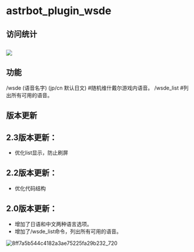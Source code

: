 # astrbot_plugin_wsde
## 访问统计
## <a href="https://count.getloli.com/"><img src="https://count.getloli.com/get/@:astrbot_plugin_wsde?theme=rule34"></a>

## 功能
/wsde (语音名字) (jp/cn 默认日文)   #随机维什戴尔游戏内语音。
/wsde_list    #列出所有可用的语音。

## 版本更新
## 2.3版本更新：
- 优化list显示，防止刷屏

## 2.2版本更新：
- 优化代码结构

## 2.0版本更新：
- 增加了日语和中文两种语言选项。
- 增加了/wsde_list命令，列出所有可用的语音。



![8ff7a5b544c4182a3ae75225fa29b232_720](https://github.com/user-attachments/assets/58f58c60-4599-4b96-8af8-157444ec2c65)

